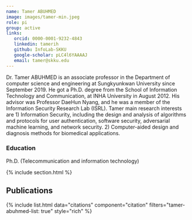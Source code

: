 ```yaml
---
name: Tamer ABUHMED
image: images/tamer-min.jpeg
role: pi
group: active
links:
   orcid: 0000-0001-9232-4843
   linkedin: tamerih
   github: InfoLab-SKKU
   google-scholar: pLC4l6YAAAAJ
   email: tamer@skku.edu
---
```


Dr. Tamer ABUHMED is an associate professor in the Department of computer science and engineering at Sungkyunkwan University since September 2019. He got a Ph.D. degree from the School of Information Technology and Communication, at INHA University in August 2012. His advisor was Professor DaeHun Nyang, and he was a member of the Information Security Research Lab (ISRL). Tamer main research interests are 1) Information Security, including the design and analysis of algorithms and protocols for user authentication, software security, adversarial machine learning, and network security. 2) Computer-aided design and diagnosis methods for biomedical applications.


### Education
Ph.D. (Telecommunication and information technology)


{% include section.html %}
## Publications

{% include list.html data="citations" component="citation" filters="tamer-abuhmed-list: true" style="rich" %}